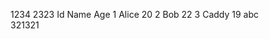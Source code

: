 1234
2323
Id      Name   Age
1       Alice  20
2       Bob    22
3       Caddy  19
abc            
321321         
